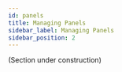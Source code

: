 ```yaml
---
id: panels
title: Managing Panels
sidebar_label: Managing Panels
sidebar_position: 2
---
```


(Section under construction)